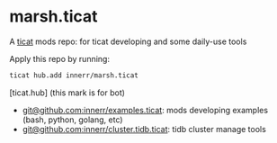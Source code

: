 # marsh.ticat
A [ticat](https://github.com/innerr/ticat) mods repo:
for ticat developing and some daily-use tools

Apply this repo by running:
```bash
ticat hub.add innerr/marsh.ticat
```
[ticat.hub] (this mark is for bot)
* [git@github.com:innerr/examples.ticat](https://github.com/innerr/examples.ticat): mods developing examples (bash, python, golang, etc)
* [git@github.com:innerr/cluster.tidb.ticat](https://github.com/innerr/cluster.tidb.ticat): tidb cluster manage tools
